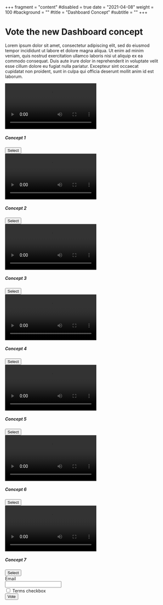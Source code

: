 +++
fragment = "content"
#disabled = true
date = "2021-04-08"
weight = 100
#background = ""
#title = "Dashboard Concept"
#subtitle = ""
+++

# Vote the new Dashboard concept

Lorem ipsum dolor sit amet, consectetur adipiscing elit, sed do eiusmod tempor incididunt ut labore et dolore magna
aliqua. Ut enim ad minim veniam, quis nostrud exercitation ullamco laboris nisi ut aliquip ex ea commodo consequat. Duis
aute irure dolor in reprehenderit in voluptate velit esse cillum dolore eu fugiat nulla pariatur. Excepteur sint
occaecat cupidatat non proident, sunt in culpa qui officia deserunt mollit anim id est laborum.

<script defer src="https://cdn.jsdelivr.net/npm/bootstrap@5.0.0-beta3/dist/js/bootstrap.bundle.min.js" integrity="sha384-JEW9xMcG8R+pH31jmWH6WWP0WintQrMb4s7ZOdauHnUtxwoG2vI5DkLtS3qm9Ekf" crossorigin="anonymous"></script>
<script defer src="./script.js"></script>
<html lang="en">
  <body>
    <div id="video">
      <div  class="row my-4">
        <div class="col-lg-3 col-xs-12 col-sm-6 p-2">
          <div class="card text-center">
            <video controls="true" class="embed-responsive-item card-img-top">
              <source src="./videos/videoprova.mp4" type="video/mp4">
            </video>
            <div class="card-body">
              <h5 class="card-title">Concept 1</h5>
              <button id="concept_1" class="btn btn-primary" value="1">Select</a>
            </div>
          </div>
        </div>
        <div class="col-lg-3 col-xs-12 col-sm-6 p-2">
          <div class="card text-center">
            <video controls="true" class="embed-responsive-item card-img-top">
              <source src="./videos/videoprova.mp4" type="video/mp4">
            </video>
            <div class="card-body">
              <h5 class="card-title">Concept 2</h5>
              <button id="concept_2" class="btn btn-primary" value="2">Select</a>
            </div>
          </div>
        </div>
        <div class="col-lg-3 col-xs-12 col-sm-6 p-2">
          <div class="card text-center">
            <video controls="true" class="embed-responsive-item card-img-top">
              <source src="./videos/videoprova.mp4" type="video/mp4">
            </video>
            <div class="card-body">
              <h5 class="card-title">Concept 3</h5>
              <button id="concept_3" class="btn btn-primary" value="3">Select</a>
            </div>
          </div>
        </div>
        <div class="col-lg-3 col-xs-12 col-sm-6 p-2">
          <div class="card text-center">
            <video controls="true" class="embed-responsive-item card-img-top">
              <source src="./videos/videoprova.mp4" type="video/mp4">
            </video>
            <div class="card-body">
              <h5 class="card-title">Concept 4</h5>
              <button id="concept_4" class="btn btn-primary" value="4">Select</a>
            </div>
          </div>
        </div>
      </div>
      <div class="row px-2">
        <div class="col-lg-3 col-xs-12 col-sm-6 p-2">
          <div class="card text-center">
            <video controls="true" class="embed-responsive-item card-img-top">
              <source src="./videos/videoprova.mp4" type="video/mp4">
            </video>
            <div class="card-body">
              <h5 class="card-title">Concept 5</h5>
              <button id="concept_5" class="btn btn-primary" value="5">Select</a>
            </div>
          </div>
        </div>
        <div class="col-lg-3 col-xs-12 col-sm-6 p-2">
          <div class="card text-center">
            <video controls="true" class="embed-responsive-item card-img-top">
              <source src="./videos/videoprova.mp4" type="video/mp4">
            </video>
            <div class="card-body">
              <h5 class="card-title">Concept 6</h5>
              <button id="concept_6" class="btn btn-primary" value="6">Select</a>
            </div>
          </div>
        </div>
        <div class="col-lg-3 col-xs-12 col-sm-6 p-2">
          <div class="card text-center">
            <video controls="true" class="embed-responsive-item card-img-top">
              <source src="./videos/videoprova.mp4" type="video/mp4">
            </video>
            <div class="card-body">
              <h5 class="card-title">Concept 7</h5>
              <button id="concept_7" class="btn btn-primary" value="7">Select</a>
            </div>
          </div>
        </div>
        <div class="col-lg-3 col-xs-12 col-sm-6 p-2">
          <form class="col-lg-8 offset-lg-2 rounded px-3 pt-3 border bg-white">
            <div class="row mb-3">
              <label for="inputEmail3" class="col-sm-2 col-form-label">Email</label>
              <div class="col-10">
                <input type="email" class="form-control form-control flex-fill" id="email" required>
              </div>
            </div>
            <div class="row mb-3">
              <div class="col-sm-10 offset-sm-2">
                <div class="form-check">
                  <input class="form-check-input" type="checkbox" id="terms" required>
                  <label class="form-check-label" for="gridCheck1">
                    Terms checkbox
                  </label>
                </div>
              </div>
            </div>
            <div class="row mb-3">
              <div class="col-sm-2 offset-sm-5 text-center">
                <button id="vote" type="button" class="btn btn-primary">Vote</button>
              </div>
            </div>
            <div id="result" class="row mt-3 px-3 collapse">
            </div>
          </form>
        </div>
      </div>
    </div>
  </body>
</html>